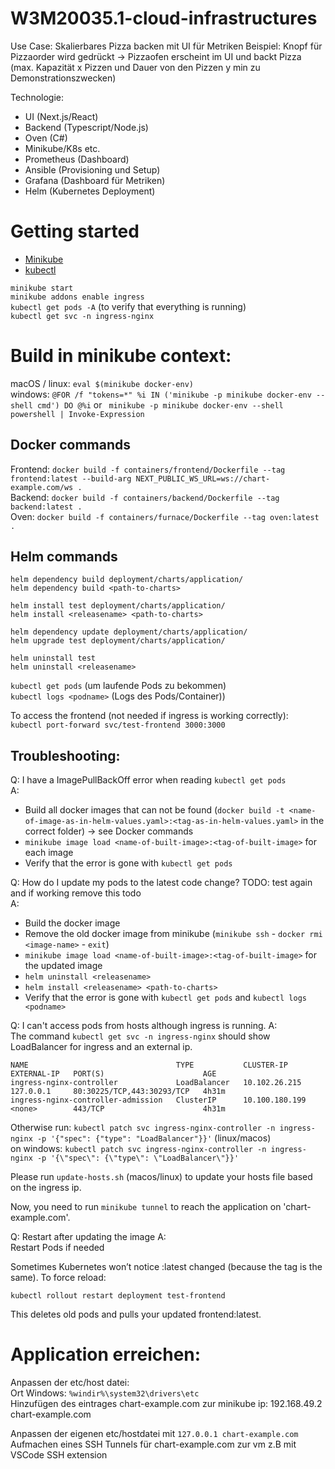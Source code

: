 # W3M20035.1-cloud-infrastructures
 Use Case: Skalierbares Pizza backen mit UI für Metriken
 Beispiel: Knopf für Pizzaorder wird gedrückt -> Pizzaofen erscheint im UI und backt Pizza 
(max. Kapazität x Pizzen und Dauer von den Pizzen y min zu Demonstrationszwecken)
 
Technologie: 
- UI (Next.js/React)
- Backend (Typescript/Node.js)
- Oven (C#)
- Minikube/K8s etc.
- Prometheus (Dashboard)
- Ansible (Provisioning und Setup)
- Grafana (Dashboard für Metriken)
- Helm (Kubernetes Deployment)

# Getting started
- [Minikube](https://minikube.sigs.k8s.io/docs/start/)
- [kubectl](https://kubernetes.io/docs/tasks/tools/)

`minikube start`  
`minikube addons enable ingress`  
`kubectl get pods -A` (to verify that everything is running)  
`kubectl get svc -n ingress-nginx`  

# Build in minikube context:

macOS / linux: ```eval $(minikube docker-env)```  
windows: ```@FOR /f "tokens=*" %i IN ('minikube -p minikube docker-env --shell cmd') DO @%i``` or ``` minikube -p minikube docker-env --shell powershell | Invoke-Expression``` 

## Docker commands
Frontend: `docker build -f containers/frontend/Dockerfile --tag frontend:latest --build-arg NEXT_PUBLIC_WS_URL=ws://chart-example.com/ws .`  
Backend: `docker build -f containers/backend/Dockerfile --tag backend:latest .`  
Oven: `docker build -f containers/furnace/Dockerfile --tag oven:latest .`

## Helm commands

`helm dependency build deployment/charts/application/`  
`helm dependency build <path-to-charts>`  

`helm install test deployment/charts/application/`  
`helm install <releasename> <path-to-charts>`
 
`helm dependency update deployment/charts/application/`  
`helm upgrade test deployment/charts/application/`  

`helm uninstall test`  
`helm uninstall <releasename>`  

`kubectl get pods` (um laufende Pods zu bekommen)  
`kubectl logs <podname>` (Logs des Pods/Container))  

To access the frontend (not needed if ingress is working correctly):  
`kubectl port-forward svc/test-frontend 3000:3000`  

## Troubleshooting:

Q: I have a ImagePullBackOff error when reading  `kubectl get pods`  
A:  
- Build all docker images that can not be found (`docker build -t <name-of-image-as-in-helm-values.yaml>:<tag-as-in-helm-values.yaml>` in the correct folder) -> see Docker commands
- `minikube image load <name-of-built-image>:<tag-of-built-image>` for each image
- Verify that the error is gone with `kubectl get pods`

Q: How do I update my pods to the latest code change? TODO: test again and if working remove this todo  
A:  
- Build the docker image
- Remove the old docker image from minikube (`minikube ssh` - `docker rmi <image-name>` - `exit`)
- `minikube image load <name-of-built-image>:<tag-of-built-image>` for the updated image
- `helm uninstall <releasename>`
- `helm install <releasename> <path-to-charts>`
- Verify that the error is gone with `kubectl get pods` and `kubectl logs <podname>`

Q: I can't access pods from hosts although ingress is running.
A:  
The command `kubectl get svc -n ingress-nginx` should show LoadBalancer for ingress and an external ip.
```
NAME                                 TYPE           CLUSTER-IP       EXTERNAL-IP   PORT(S)                      AGE
ingress-nginx-controller             LoadBalancer   10.102.26.215    127.0.0.1     80:30225/TCP,443:30293/TCP   4h31m
ingress-nginx-controller-admission   ClusterIP      10.100.180.199   <none>        443/TCP                      4h31m
```

Otherwise run: `kubectl patch svc ingress-nginx-controller -n ingress-nginx -p '{"spec": {"type": "LoadBalancer"}}'` (linux/macos)  
on windows: `kubectl patch svc ingress-nginx-controller -n ingress-nginx -p '{\"spec\": {\"type\": \"LoadBalancer\"}}'`  

Please run `update-hosts.sh` (macos/linux) to update your hosts file based on the ingress ip.

Now, you need to run `minikube tunnel` to reach the application on 'chart-example.com'.

Q: Restart after updating the image
A:  
Restart Pods if needed

Sometimes Kubernetes won’t notice :latest changed (because the tag is the same). To force reload:

```kubectl rollout restart deployment test-frontend```

This deletes old pods and pulls your updated frontend:latest.

# Application erreichen:
Anpassen der etc/host datei:  
Ort Windows: ```%windir%\system32\drivers\etc```  
Hinzufügen des eintrages chart-example.com zur  minikube ip:  192.168.49.2 chart-example.com  

Anpassen der eigenen etc/hostdatei mit ```127.0.0.1 chart-example.com```  
Aufmachen eines SSH Tunnels für chart-example.com zur vm z.B mit VSCode SSH extension  
